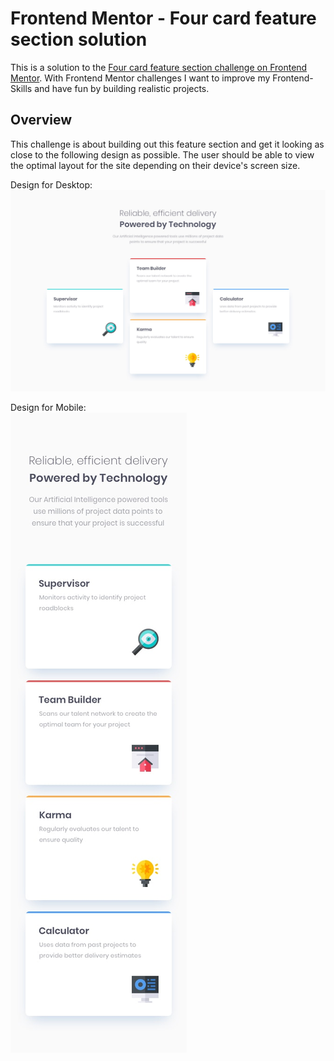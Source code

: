 # Frontend Mentor - Four card feature section solution

This is a solution to the [Four card feature section challenge on Frontend Mentor](https://www.frontendmentor.io/challenges/four-card-feature-section-weK1eFYK). With Frontend Mentor challenges I want to improve my Frontend-Skills and have fun by building realistic projects.

## Overview

This challenge is about building out this feature section and get it looking as close to the following design as possible.
The user should be able to view the optimal layout for the site depending on their device's screen size.

Design for Desktop:\
![](design/desktop-design.jpg)

Design for Mobile:\
![](design/mobile-design.jpg)

